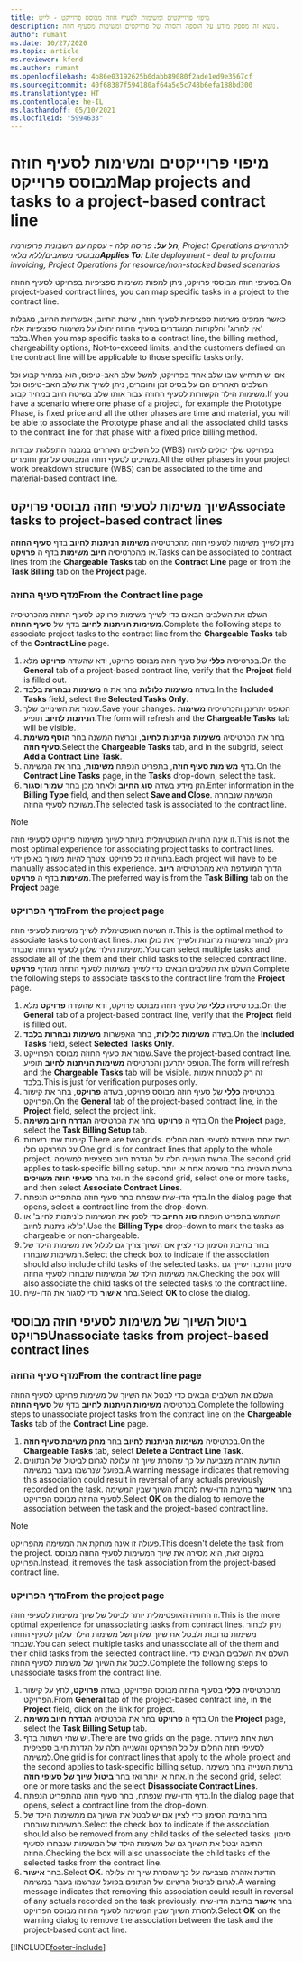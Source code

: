 ```yaml
---
title: מיפוי פרוייקטים ומשימות לסעיף חוזה מבוסס פרוייקט - לייט
description: נושא זה מספק מידע על הוספה והסרה של פרויקטים ומשימות מסעיף חוזה.
author: rumant
ms.date: 10/27/2020
ms.topic: article
ms.reviewer: kfend
ms.author: rumant
ms.openlocfilehash: 4b86e03192625b0dabb89080f2ade1ed9e3567cf
ms.sourcegitcommit: 40f68387f594180af64a5e5c748b6efa188bd300
ms.translationtype: HT
ms.contentlocale: he-IL
ms.lasthandoff: 05/10/2021
ms.locfileid: "5994633"
---
```

# <a name="map-projects-and-tasks-to-a-project-based-contract-line"></a><span data-ttu-id="1c0f3-103">מיפוי פרוייקטים ומשימות לסעיף חוזה מבוסס פרוייקט</span><span class="sxs-lookup"><span data-stu-id="1c0f3-103">Map projects and tasks to a project-based contract line</span></span> 

<span data-ttu-id="1c0f3-104">_**חל על:** פריסה קלה - עסקה עם חשבונית פרופורמה, Project Operations לתרחישים מבוססי משאבים/ללא מלאי_</span><span class="sxs-lookup"><span data-stu-id="1c0f3-104">_**Applies To:** Lite deployment - deal to proforma invoicing, Project Operations for resource/non-stocked based scenarios_</span></span>

<span data-ttu-id="1c0f3-105">בסעיפי חוזה מבוססי פרויקט, ניתן למפות משימות ספציפיות בפרויקט לסעיף החוזה.</span><span class="sxs-lookup"><span data-stu-id="1c0f3-105">On project-based contract lines, you can map specific tasks in a project to the contract line.</span></span>

<span data-ttu-id="1c0f3-106">כאשר ממפים משימות ספציפיות לסעיף חוזה, שיטת החיוב, אפשרויות החיוב, מגבלות 'אין לחרוג' והלקוחות המוגדרים בסעיף החוזה יחולו על משימות ספציפיות אלה בלבד.</span><span class="sxs-lookup"><span data-stu-id="1c0f3-106">When you map specific tasks to a contract line, the billing method, chargeability options, Not-to-exceed limits, and the customers defined on the contract line will be applicable to those specific tasks only.</span></span>

<span data-ttu-id="1c0f3-107">אם יש תרחיש שבו שלב אחד בפרויקט, למשל שלב האב-טיפוס, הוא במחיר קבוע וכל השלבים האחרים הם על בסיס זמן וחומרים, ניתן לשייך את שלב האב-טיפוס וכל משימות הילד הקשורות לסעיף החוזה עבור אותו שלב בשיטת חיוב במחיר קבוע.</span><span class="sxs-lookup"><span data-stu-id="1c0f3-107">If you have a scenario where one phase of a project, for example the Prototype Phase, is fixed price and all the other phases are time and material, you will be able to associate the Prototype phase and all the associated child tasks to the contract line for that phase with a fixed price billing method.</span></span>

<span data-ttu-id="1c0f3-108">כל השלבים האחרים במבנה התפלגות עבודות (WBS) בפרויקט שלך יכולים להיות משויכים לסעיף חוזה המבוסס על זמן וחומרים.</span><span class="sxs-lookup"><span data-stu-id="1c0f3-108">All the other phases in your project work breakdown structure (WBS) can be associated to the time and material-based contract line.</span></span>

## <a name="associate-tasks-to-project-based-contract-lines"></a><span data-ttu-id="1c0f3-109">שיוך משימות לסעיפי חוזה מבוססי פרויקט</span><span class="sxs-lookup"><span data-stu-id="1c0f3-109">Associate tasks to project-based contract lines</span></span>

<span data-ttu-id="1c0f3-110">ניתן לשייך משימות לסעיפי חוזה מהכרטיסיה **משימות הניתנות לחיוב** בדף **סעיף החוזה** או מהכרטיסיה **חיוב משימות** בדף ה **פרויקט**.</span><span class="sxs-lookup"><span data-stu-id="1c0f3-110">Tasks can be associated to contract lines from the **Chargeable Tasks** tab on the **Contract Line** page or from the **Task Billing** tab on the **Project** page.</span></span>

### <a name="from-the-contract-line-page"></a><span data-ttu-id="1c0f3-111">מדף סעיף החוזה</span><span class="sxs-lookup"><span data-stu-id="1c0f3-111">From the Contract line page</span></span>

<span data-ttu-id="1c0f3-112">השלם את השלבים הבאים כדי לשייך משימות פרויקט לסעיף החוזה מהכרטיסיה **משימות הניתנות לחיוב** בדף של **סעיף החוזה**.</span><span class="sxs-lookup"><span data-stu-id="1c0f3-112">Complete the following steps to associate project tasks to the contract line from the **Chargeable Tasks** tab of the **Contract Line** page.</span></span>

1. <span data-ttu-id="1c0f3-113">בכרטיסיה **כללי** של סעיף חוזה מבוסס פרויקט, ודא שהשדה **פרויקט** מלא.</span><span class="sxs-lookup"><span data-stu-id="1c0f3-113">On the **General** tab of a project-based contract line, verify that the **Project** field is filled out.</span></span>
2. <span data-ttu-id="1c0f3-114">בשדה **משימות כלולות** בחר את ה **משימות נבחרות בלבד**.</span><span class="sxs-lookup"><span data-stu-id="1c0f3-114">In the **Included Tasks** field, select the **Selected Tasks Only**.</span></span>
3. <span data-ttu-id="1c0f3-115">שמור את השינויים שלך.</span><span class="sxs-lookup"><span data-stu-id="1c0f3-115">Save your changes.</span></span> <span data-ttu-id="1c0f3-116">הטופס יתרענן והכרטיסיה **משימות הניתנות לחיוב** תופיע.</span><span class="sxs-lookup"><span data-stu-id="1c0f3-116">The form will refresh and the **Chargeable Tasks** tab will be visible.</span></span>
4. <span data-ttu-id="1c0f3-117">בחר את הכרטיסיה **משימות הניתנות לחיוב**, וברשת המשנה בחר **הוסף משימת סעיף חוזה**.</span><span class="sxs-lookup"><span data-stu-id="1c0f3-117">Select the **Chargeable Tasks** tab, and in the subgrid, select **Add a Contract Line Task**.</span></span>
5. <span data-ttu-id="1c0f3-118">בדף **משימות סעיף חוזה**, בתפריט הנפתח **משימות**, בחר את המשימה.</span><span class="sxs-lookup"><span data-stu-id="1c0f3-118">On the **Contract Line Tasks** page, in the **Tasks** drop-down, select the task.</span></span> 
6. <span data-ttu-id="1c0f3-119">הזן מידע בשדה **סוג החיוב** ולאחר מכן בחר **שמור וסגור**.</span><span class="sxs-lookup"><span data-stu-id="1c0f3-119">Enter information in the **Billing Type** field, and then select **Save and Close**.</span></span> <span data-ttu-id="1c0f3-120">המשימה שנבחרה משויכת לסעיף החוזה.</span><span class="sxs-lookup"><span data-stu-id="1c0f3-120">The selected task is associated to the contract line.</span></span>

> [!NOTE]
> <span data-ttu-id="1c0f3-121">זו אינה החוויה האופטימלית ביותר לשיוך משימות פרויקט לסעיפי חוזה.</span><span class="sxs-lookup"><span data-stu-id="1c0f3-121">This is not the most optimal experience for associating project tasks to contract lines.</span></span> <span data-ttu-id="1c0f3-122">בחוויה זו כל פרויקט יצטרך להיות משויך באופן ידני.</span><span class="sxs-lookup"><span data-stu-id="1c0f3-122">Each project will have to be manually associated in this experience.</span></span> <span data-ttu-id="1c0f3-123">הדרך המועדפת היא מהכרטיסיה **חיוב משימות** בדף ה **פרויקט**.</span><span class="sxs-lookup"><span data-stu-id="1c0f3-123">The preferred way is from the **Task Billing** tab on the **Project** page.</span></span>

### <a name="from-the-project-page"></a><span data-ttu-id="1c0f3-124">מדף הפרויקט</span><span class="sxs-lookup"><span data-stu-id="1c0f3-124">From the project page</span></span>

<span data-ttu-id="1c0f3-125">זו השיטה האופטימלית לשייך משימות לסעיפי חוזה.</span><span class="sxs-lookup"><span data-stu-id="1c0f3-125">This is the optimal method to associate tasks to contract lines.</span></span> <span data-ttu-id="1c0f3-126">ניתן לבחור משימות מרובות ולשייך את כולן ואת משימות הילד שלהן לסעיף החוזה שנבחר.</span><span class="sxs-lookup"><span data-stu-id="1c0f3-126">You can select multiple tasks and associate all of the them and their child tasks to the selected contract line.</span></span> <span data-ttu-id="1c0f3-127">השלם את השלבים הבאים כדי לשייך משימות לסעיף החוזה מהדף **פרויקט**.</span><span class="sxs-lookup"><span data-stu-id="1c0f3-127">Complete the following steps to associate tasks to the contract line from the **Project** page.</span></span>

1. <span data-ttu-id="1c0f3-128">בכרטיסיה **כללי** של סעיף חוזה מבוסס פרויקט, ודא שהשדה **פרויקט** מלא.</span><span class="sxs-lookup"><span data-stu-id="1c0f3-128">On the **General** tab of a project-based contract line, verify that the **Project** field is filled out.</span></span>
2. <span data-ttu-id="1c0f3-129">בשדה **משימות כלולות**, בחר האפשרות **משימות נבחרות בלבד**.</span><span class="sxs-lookup"><span data-stu-id="1c0f3-129">On the **Included Tasks** field, select **Selected Tasks Only**.</span></span>
3. <span data-ttu-id="1c0f3-130">שמור את סעיף החוזה מבוסס הפרוייקט.</span><span class="sxs-lookup"><span data-stu-id="1c0f3-130">Save the project-based contract line.</span></span> <span data-ttu-id="1c0f3-131">הטופס יתרענן והכרטיסיה **משימות הניתנות לחיוב** תופיע.</span><span class="sxs-lookup"><span data-stu-id="1c0f3-131">The form will refresh and the **Chargeable Tasks** tab will be visible.</span></span> <span data-ttu-id="1c0f3-132">זה רק למטרות אימות בלבד.</span><span class="sxs-lookup"><span data-stu-id="1c0f3-132">This is just for verification purposes only.</span></span>
4. <span data-ttu-id="1c0f3-133">בכרטיסיה **כללי** של סעיף חוזה מבוסס פרויקט, בשדה **פרויקט**, בחר את קישור הפרויקט.</span><span class="sxs-lookup"><span data-stu-id="1c0f3-133">On the **General** tab of the project-based contract line, in the **Project** field, select the project link.</span></span>
5. <span data-ttu-id="1c0f3-134">בדף ה **פרויקט** בחר את הכרטיסיה **הגדרת חיוב משימה**.</span><span class="sxs-lookup"><span data-stu-id="1c0f3-134">On the **Project** page, select the **Task Billing Setup** tab.</span></span>
6. <span data-ttu-id="1c0f3-135">קיימות שתי רשתות.</span><span class="sxs-lookup"><span data-stu-id="1c0f3-135">There are two grids.</span></span> <span data-ttu-id="1c0f3-136">רשת אחת מיועדת לסעיפי חוזה החלים על הפרויקט כולו.</span><span class="sxs-lookup"><span data-stu-id="1c0f3-136">One grid is for contract lines that apply to the whole project.</span></span> <span data-ttu-id="1c0f3-137">הרשת השנייה חלה על הגדרת חיוב ספציפית למשימה.</span><span class="sxs-lookup"><span data-stu-id="1c0f3-137">The second grid applies to task-specific billing setup.</span></span> <span data-ttu-id="1c0f3-138">ברשת השנייה בחר משימה אחת או יותר ואז בחר **סעיפי חוזה משויכים**.</span><span class="sxs-lookup"><span data-stu-id="1c0f3-138">In the second grid, select one or more tasks, and then select **Associate Contract Lines**.</span></span>
7. <span data-ttu-id="1c0f3-139">בדף הדו-שיח שנפתח בחר סעיף חוזה מהתפריט הנפתח.</span><span class="sxs-lookup"><span data-stu-id="1c0f3-139">In the dialog page that opens, select a contract line from the drop-down.</span></span>
8. <span data-ttu-id="1c0f3-140">השתמש בתפריט הנפתח **סוג החיוב** כדי לסמן את המשימות כ'ניתנות לחיוב' או כ'לא ניתנות לחיוב'.</span><span class="sxs-lookup"><span data-stu-id="1c0f3-140">Use the **Billing Type** drop-down to mark the tasks as chargeable or non-chargeable.</span></span>
9. <span data-ttu-id="1c0f3-141">בחר בתיבת הסימון כדי לציין אם השיוך צריך גם לכלול את משימות הילד של המשימות שנבחרו.</span><span class="sxs-lookup"><span data-stu-id="1c0f3-141">Select the check box to indicate if the association should also include child tasks of the selected tasks.</span></span> <span data-ttu-id="1c0f3-142">סימון התיבה ישייך גם את משימות הילד של המשימות שנבחרו לסעיף החוזה.</span><span class="sxs-lookup"><span data-stu-id="1c0f3-142">Checking the box will also associate the child tasks of the selected tasks to the contract line.</span></span>
10. <span data-ttu-id="1c0f3-143">בחר **אישור** כדי לסגור את הדו-שיח.</span><span class="sxs-lookup"><span data-stu-id="1c0f3-143">Select **OK** to close the dialog.</span></span>

## <a name="unassociate-tasks-from-project-based-contract-lines"></a><span data-ttu-id="1c0f3-144">ביטול השיוך של משימות לסעיפי חוזה מבוססי פרויקט</span><span class="sxs-lookup"><span data-stu-id="1c0f3-144">Unassociate tasks from project-based contract lines</span></span>

### <a name="from-the-contract-line-page"></a><span data-ttu-id="1c0f3-145">מדף סעיף החוזה</span><span class="sxs-lookup"><span data-stu-id="1c0f3-145">From the contract line page</span></span>

<span data-ttu-id="1c0f3-146">השלם את השלבים הבאים כדי לבטל את השיוך של משימות פרויקט לסעיף החוזה בכרטיסיה **משימות הניתנות לחיוב** בדף של **סעיף החוזה**.</span><span class="sxs-lookup"><span data-stu-id="1c0f3-146">Complete the following steps to unassociate project tasks from the contract line on the **Chargeable Tasks** tab of the **Contract Line** page.</span></span>

1. <span data-ttu-id="1c0f3-147">בכרטיסיה **משימות הניתנות לחיוב** בחר **מחק משימת סעיף חוזה**.</span><span class="sxs-lookup"><span data-stu-id="1c0f3-147">On the **Chargeable Tasks** tab, select **Delete a Contract Line Task**.</span></span>
2. <span data-ttu-id="1c0f3-148">הודעת אזהרה מצביעה על כך שהסרת שיוך זה עלולה לגרום לביטול של הנתונים בפועל שנרשמו בעבר במשימה.</span><span class="sxs-lookup"><span data-stu-id="1c0f3-148">A warning message indicates that removing this association could result in reversal of any actuals previously recorded on the task.</span></span> <span data-ttu-id="1c0f3-149">בחר **אישור** בתיבת הדו-שיח להסרת השיוך שבין המשימה לסעיף החוזה מבוסס הפרויקט.</span><span class="sxs-lookup"><span data-stu-id="1c0f3-149">Select **OK** on the dialog to remove the association between the task and the project-based contract line.</span></span> 

> [!NOTE]
> <span data-ttu-id="1c0f3-150">פעולה זו אינה מוחקת את המשימה מהפרויקט.</span><span class="sxs-lookup"><span data-stu-id="1c0f3-150">This doesn't delete the task from the project.</span></span> <span data-ttu-id="1c0f3-151">במקום זאת, היא מסירה את שיוך המשימות לסעיף החוזה מבוסס הפרויקט.</span><span class="sxs-lookup"><span data-stu-id="1c0f3-151">Instead, it removes the task association from the project-based contract line.</span></span>

### <a name="from-the-project-page"></a><span data-ttu-id="1c0f3-152">מדף הפרויקט</span><span class="sxs-lookup"><span data-stu-id="1c0f3-152">From the project page</span></span>

<span data-ttu-id="1c0f3-153">זו החוויה האופטימלית יותר לביטל של שיוך משימות לסעיפי חוזה.</span><span class="sxs-lookup"><span data-stu-id="1c0f3-153">This is the more optimal experience for unassociating tasks from contract lines.</span></span> <span data-ttu-id="1c0f3-154">ניתן לבחור משימות מרובות ולבטל את שיוך שלהן ושל משימות הילד שלהן לסעיף החוזה שנבחר.</span><span class="sxs-lookup"><span data-stu-id="1c0f3-154">You can select multiple tasks and unassociate all of the them and their child tasks from the selected contract line.</span></span> <span data-ttu-id="1c0f3-155">השלם את השלבים הבאים כדי לבטל את השיוך של משימות לסעיף החוזה.</span><span class="sxs-lookup"><span data-stu-id="1c0f3-155">Complete the following steps to unassociate tasks from the contract line.</span></span>

1. <span data-ttu-id="1c0f3-156">מהכרטיסיה **כללי** בסעיף החוזה מבוסס הפרויקט, בשדה **פרויקט**, לחץ על קישור הפרויקט.</span><span class="sxs-lookup"><span data-stu-id="1c0f3-156">From **General** tab of the project-based contract line, in the **Project** field, click on the link for project.</span></span>
2. <span data-ttu-id="1c0f3-157">בדף ה **פרויקט** בחר את הכרטיסיה **הגדרת חיוב משימה**.</span><span class="sxs-lookup"><span data-stu-id="1c0f3-157">On the **Project** page, select the **Task Billing Setup** tab.</span></span>
3. <span data-ttu-id="1c0f3-158">יש שתי רשתות בדף.</span><span class="sxs-lookup"><span data-stu-id="1c0f3-158">There are two grids on the page.</span></span> <span data-ttu-id="1c0f3-159">רשת אחת מיועדת לסעיפי חוזה החלים על כל הפרויקט והשנייה חלה על הגדרת חיוב ספציפית למשימה.</span><span class="sxs-lookup"><span data-stu-id="1c0f3-159">One grid is for contract lines that apply to the whole project and the second applies to task-specific billing setup.</span></span> <span data-ttu-id="1c0f3-160">ברשת השנייה בחר משימה אחת או יותר ואז בחר **ביטול שיוך של סעיפי חוזה**.</span><span class="sxs-lookup"><span data-stu-id="1c0f3-160">In the second grid, select one or more tasks and the select **Disassociate Contract Lines**.</span></span>
4. <span data-ttu-id="1c0f3-161">בדף הדו-שיח שנפתח, בחר סעיף חוזה מהתפריט הנפתח.</span><span class="sxs-lookup"><span data-stu-id="1c0f3-161">In the  dialog page that opens, select a contract line from the drop-down.</span></span>
5. <span data-ttu-id="1c0f3-162">בחר בתיבת הסימון כדי לציין אם יש לבטל את השיוך גם ממשימות הילד של המשימות שנבחרו.</span><span class="sxs-lookup"><span data-stu-id="1c0f3-162">Select the check box to indicate if the association should also be removed from any child tasks of the selected tasks.</span></span> <span data-ttu-id="1c0f3-163">סימון התיבה יבטל את השיוך גם של משימות הילד של המשימות שנבחרו לסעיף החוזה.</span><span class="sxs-lookup"><span data-stu-id="1c0f3-163">Checking the box will also unassociate the child tasks of the selected tasks from the contract line.</span></span>
6. <span data-ttu-id="1c0f3-164">בחר **אישור**.</span><span class="sxs-lookup"><span data-stu-id="1c0f3-164">Select **OK**.</span></span> <span data-ttu-id="1c0f3-165">הודעת אזהרה מצביעה על כך שהסרת שיוך זה עלולה לגרום לביטול הרשיום של הנתונים בפועל שנרשמו בעבר במשימה.</span><span class="sxs-lookup"><span data-stu-id="1c0f3-165">A warning message indicates that removing this association could result in reversal of any actuals recorded on the task previously.</span></span> <span data-ttu-id="1c0f3-166">בחר **אישור** בתיבת הדו-שיח להסרת השיוך שבין המשימה לסעיף החוזה מבוסס הפרויקט.</span><span class="sxs-lookup"><span data-stu-id="1c0f3-166">Select **OK** on the warning dialog to remove the association between the task and the project-based contract line.</span></span>


[!INCLUDE[footer-include](../../includes/footer-banner.md)]
